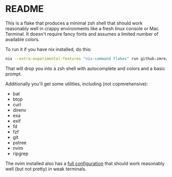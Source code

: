 # README

This is a flake that produces a minimal zsh shell that should work reasonably well in crappy environments like a fresh linux console or Mac Terminal. It doesn't require fancy fonts and assumes a limited number of available colors.

To run it if you have nix installed, do this:

```bash
nix --extra-experimental-features "nix-command flakes" run github:zmre/pwzsh
```

That will drop you into a zsh shell with autocomplete and colors and a basic prompt.

Additionally you'll get some utilities, including (not copmrehensive):

* bat
* btop
* curl
* direnv
* exa
* exif
* fd
* fzf
* git
* pstree
* nvim
* ripgrep

The nvim installed also has a [full configuration](https://github.com/zmre/pwnvim/) that should work reasonably well (but not pretty) in weak terminals.

